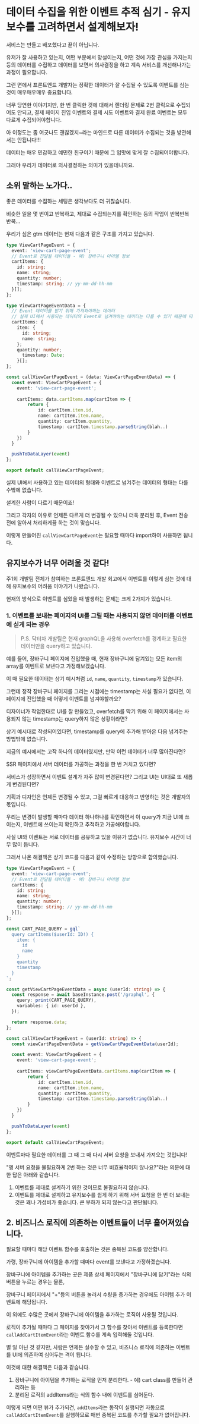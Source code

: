 # 데이터 수집을 위한 이벤트 추적 심기 - 유지보수를 고려하면서 설계해보자!

서비스는 만들고 배포했다고 끝이 아닙니다.

유저가 잘 사용하고 있는지, 어떤 부분에서 망설이는지, 어떤 것에 가장 관심을 가지는지 등의 데이터를 수집하고 데이터를 보면서 의사결정을 하고 계속 서비스를 개선해나가는 과정이 필요합니다.

그런 면에서 프론트엔드 개발자는 정확한 데이터가 잘 수집될 수 있도록 이벤트를 심는 것이 매우매우매우 중요합니다.

너무 당연한 이야기지만, 한 번 클릭한 것에 대해서 렌더링 문제로 2번 클릭으로 수집되어도 안되고, 결제 페이지 진입 이벤트와 결제 시도 이벤트와 결제 완료 이벤트는 모두 다르게 수집되어야합니다.

아 이정도는 좀 어긋나도 괜찮겠지~라는 마인드로 다른 데이터가 수집되는 것을 방관해서는 안됩니다!!!

데이터는 매우 민감하고 예민한 친구이기 때문에 그 입맛에 맞게 잘 수집되어야합니다.

그래야 우리가 데이터로 의사결정하는 의미가 있을테니까요.

## 소위 말하는 노가다..

좋은 데이터를 수집하는 세팅은 생각보다도 더 귀찮습니다.

비슷한 일을 몇 번이고 반복하고, 제대로 수집되는지를 확인하는 등의 작업이 반복반복반복...

우리가 심은 gtm 데이터는 현재 다음과 같은 구조를 가지고 있습니다.

```ts
type ViewCartPageEvent = {
  event: 'view-cart-page-event';
  // Event로 전달될 데이터들 - 예) 장바구니 아이템 정보
  cartItems: {
    id: string;
    name: string;
    quantity: number;
    timestamp: string; // yy-mm-dd-hh-mm
  }[];
};

type ViewCartPageEventData = {
  // Event 데이터를 받기 위해 가져와야하는 데이터
  // 실제 UI에서 사용되는 데이터와 Event로 넘겨야하는 데이터는 다를 수 있기 때문에 따로 정의
  cartItems: {
    item: {
      id: string;
      name: string;
    };
    quantity: number;
	  timestamp: Date;
	}[];
};

const callViewCartPageEvent = (data: ViewCartPageEventData) => {
  const event: ViewCartPageEvent = {
    event: 'view-cart-page-event';
    
    cartItems: data.cartItems.map(cartItem => {
    	return {
    		id: cartItem.item.id,
    		name: cartItem.item.name,
    		quantity: cartItem.quantity,
    		timestamp: cartItem.timestamp.parseString(blah..)
  		}
  	})
  }

  pushToDataLayer(event)
};

export default callViewCartPageEvent;
```

실제 UI에서 사용하고 있는 데이터의 형태와 이벤트로 넘겨주는 데이터의 형태는 다를 수밖에 없습니다.

설계한 사람이 다르기 때문이죠!

그리고 각자의 이유로 언제든 다르게 더 변경될 수 있으니 더욱 분리된 후, Event 전송 전에 알아서 처리하게끔 하는 것이 맞습니다.

이렇게 만들어진 `callViewCartPageEvent`는 필요할 때마다 import하여 사용하면 됩니다.

## 유지보수가 너무 어려울 것 같다!

주1회 개발팀 전체가 참여하는 프론트엔드 개발 회고에서 이벤트를 이렇게 심는 것에 대해 유지보수의 어려움 이야기가 나왔습니다.

현재의 방식으로 이벤트를 심었을 때 발생하는 문제는 크게 2가지가 있습니다.

### 1. 이벤트를 보내는 페이지의 UI를 그릴 때는 사용되지 않던 데이터를 이벤트에 싣게 되는 경우

> P.S. 닥터차 개발팀은 현재 graphQL을 사용해 overfetch를 경계하고 필요한 데이터만을 query하고 있습니다.

예를 들어, 장바구니 페이지에 진입했을 때, 현재 장바구니에 담겨있는 모든 item의 array를 이벤트로 보낸다고 가정해보겠습니다.

이 때 필요한 데이터는 상기 예시처럼 `id`, `name`, `quantity`, `timestamp`가 있습니다.

그런데 정작 장바구니 페이지를 그리는 시점에는 timestamp는 사실 필요가 없다면, 이 페이지에 진입했을 때 어떻게 이벤트를 넘겨야할까요?

디자이너가 작업한대로 UI를 잘 만들었고, overfetch를 막기 위해 이 페이지에서는 사용되지 않는 timestamp는 query하지 않은 상황이라면?

상기 예시대로 작성되어있다면, timestamp를 query에 추가해 받아온 다음 넘겨주는 방법밖에 없습니다.

지금의 예시에서는 고작 하나의 데이터였지만, 만약 이런 데이터가 너무 많아진다면?

SSR 페이지에서 서버 데이터를 가공하는 과정을 한 번 거치고 있다면?

서비스가 성장하면서 이벤트 설계가 자주 많이 변경된다면? 그리고 UI는 UI대로 또 새롭게 변경된다면?

기획과 디자인은 언제든 변경될 수 있고, 그걸 빠르게 대응하고 반영하는 것은 개발자의 몫입니다.

우리는 변경이 발생할 때마다 데이터 하나하나를 확인하면서 이 query가 지금 UI에 쓰이는지, 이벤트에 쓰이는지 확인하고 추적하고 가공해야합니다.

사실 UI와 이벤트는 서로 데이터를 공유하고 있을 이유가 없습니다. 유지보수 시간이 너무 많이 듭니다.

그래서 나온 해결책은 상기 코드를 다음과 같이 수정하는 방향으로 합의했습니다.

```typescript
type ViewCartPageEvent = {
  event: 'view-cart-page-event';
  // Event로 전달될 데이터들 - 예) 장바구니 아이템 정보
  cartItems: {
    id: string;
    name: string;
    quantity: number;
    timestamp: string; // yy-mm-dd-hh-mm
  }[];
};

const CART_PAGE_QUERY = gql`
  query cartItems($userId: ID!) {
    item: {
      id
      name
    }
    quantity
    timestamp
  }
`;

const getViewCartPageEventData = async (userId: string) => {
  const response = await baseInstance.post('/graphql', {
    query: print(CART_PAGE_QUERY),
    variables: { id: userId },
  });

  return response.data;
};

const callViewCartPageEvent = (userId: string) => {
  const viewCartPageEventData = getViewCartPageEventData(userId);

  const event: ViewCartPageEvent = {
    event: 'view-cart-page-event';
    
    cartItems: viewCartPageEventData.cartItems.map(cartItem => {
    	return {
    		id: cartItem.item.id,
    		name: cartItem.item.name,
    		quantity: cartItem.quantity,
    		timestamp: cartItem.timestamp.parseString(blah..)
  		}
  	})
  }

  pushToDataLayer(event)
};

export default callViewCartPageEvent;
```

이벤트마다 필요한 데이터를 그 때 그 때 다시 서버 요청을 보내서 가져오는 것입니다!

"엥 서버 요청을 불필요하게 2번 하는 것은 너무 비효율적이지 않나요?"라는 의문에 대한 답은 아래와 같습니다.

1. 이벤트를 제대로 설계하기 위한 것이므로 불필요하지 않습니다.
2. 이벤트를 제대로 설계하고 유지보수를 쉽게 하기 위해 서버 요청을 한 번 더 보내는 것은 꽤나 가성비가 좋습니다. 큰 부하가 되지 않는다고 판단됩니다.

## 2. 비즈니스 로직에 의존하는 이벤트들이 너무 흩어져있습니다.

필요할 때마다 해당 이벤트 함수를 호출하는 것은 중복된 코드를 양산합니다.

가령, 장바구니에 아이템을 추가할 때마다 event를 보낸다고 가정하겠습니다.

장바구니에 아이템을 추가하는 곳은 제품 상세 페이지에서 "장바구니에 담기"라는 식의 버튼을 누르는 경우는 물론,

장바구니 페이지에서 "+"등의 버튼을 눌러서 수량을 증가하는 경우에도 아이템 추가 이벤트에 해당됩니다.

이 외에도 수많은 곳에서 장바구니에 아이템을 추가하는 로직이 사용될 것입니다.

로직이 추가될 때마다 그 페이지를 찾아가서 그 함수를 찾아서 이벤트를 등록한다면 `callAddCartItemEvent`라는 이벤트 함수를 계속 입력해둘 것입니다.

별 일 아닌 것 같지만, 사람은 언제든 실수할 수 있고, 비즈니스 로직에 의존하는 이벤트를 UI에 의존하여 심어두는 격이 됩니다.

이것에 대한 해결책은 다음과 같습니다.

1. 장바구니에 아이템을 추가하는 로직을 먼저 분리한다. - 예) cart class를 만들어 관리하는 등
2. 분리된 로직의 addItems라는 식의 함수 내에 이벤트를 심어둔다.

이렇게 되면 어떤 뷰가 추가되건, `addItems`라는 동작이 실행되면 자동으로 `callAddCartItemEvent`를 실행하므로 매번 중복된 코드를 추가할 필요가 없어집니다.
